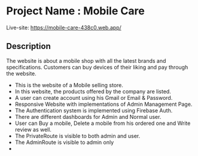 # Project Name : Mobile Care

Live-site: https://mobile-care-438c0.web.app/

## Description

The website is about a mobile shop with all the latest brands and specifications. Customers can buy devices of their liking and pay through the website.

- This is the website of a Mobile selling store.
- In this website, the products offered by the company are listed.
- A user can create account using his Gmail or Email & Password.
- Responsive Website with implementations of Admin Management Page.
- The Authentication system is implemented using Firebase Auth.
- There are different dashboards for Admin and Normal user.
- User can Buy a mobile, Delete a mobile from his ordered one and Write review as well.
- The PrivateRoute is visible to both admin and user.
- The AdminRoute is visible to admin only
- 
